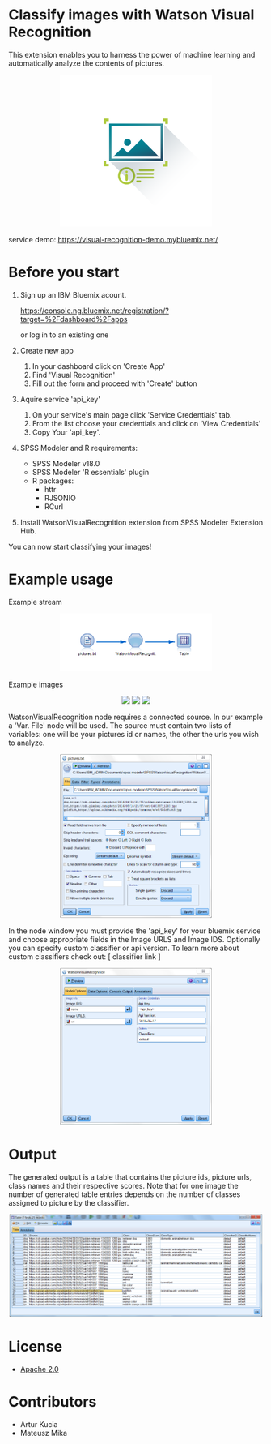 # Classify images with Watson Visual Recognition

This extension enables you to harness the power of machine learning and automatically analyze the contents of pictures.

<p align="center">
  <img src="wvr.png"/ width=300px>
</p>

service demo:
https://visual-recognition-demo.mybluemix.net/

# Before you start

1. Sign up an IBM Bluemix acount.

	https://console.ng.bluemix.net/registration/?target=%2Fdashboard%2Fapps
	
	or log in to an existing one
	
2. Create new app
	1. In your dashboard click on 'Create App'
	2. Find 'Visual Recognition'
	3. Fill out the form and proceed with 'Create' button
	
3. Aquire service 'api_key'
	1. On your service's main page click 'Service Credentials' tab.
	2. From the list choose your credentials and click on 'View Credentials'
	3. Copy Your 'api_key'.
	

4. SPSS Modeler and R requirements:
	- SPSS Modeler v18.0
	- SPSS Modeler 'R essentials' plugin
	- R packages: 
		- httr
		- RJSONIO
		- RCurl
		
5. Install WatsonVisualRecognition extension from SPSS Modeler Extension Hub.

You can now start classifying your images!

# Example usage

Example stream

<p align="center">
  <img src="Screenshot/stream.PNG"/ width=300px>
</p>

Example images

<p align="center">
  <img src="https://cdn.pixabay.com/photo/2016/04/20/22/32/golden-retriever-1342263_1280.jpg"/ width=100px>  
  <img src="https://upload.wikimedia.org/wikipedia/commons/e/e9/Goldfish3.jpg"/ width=100px>
  <img src="https://cdn.pixabay.com/photo/2016/05/18/20/57/cat-1401557_1280.jpg"/ width=100px>
</p>


WatsonVisualRecognition node requires a connected source. In our example a 'Var. File' node will be used.
The source must contain two lists of variables: one will be your pictures id or names, the other the urls you wish to analyze.

<p align="center">
  <img src="Screenshot/input1.PNG"/ width=300px>
</p>

	
In the node window you must provide the 'api_key' for your bluemix service and choose appropriate fields in the Image URLS and Image IDS.
Optionally you can specify custom classifier or api version. To learn more about custom classifiers check out: 
[ classifier link ]

<p align="center">
  <img src="Screenshot/input2.PNG"/ width=300px>
</p>
	
	
# Output

The generated output is a table that contains the picture ids, picture urls, class names and their respective scores. 
Note that for one image the number of generated table entries depends on the number of classes assigned to picture by the classifier.
	
<p align="center">
  <img src="Screenshot/output.PNG"/ width=500px>
</p>
	
# License
- [Apache 2.0][1]

# Contributors
- Artur Kucia
- Mateusz Mika

 [1]: http://www.apache.org/licenses/LICENSE-2.0.html
